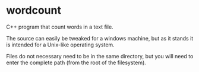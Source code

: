 wordcount
=========

C++ program that count words in a text file.

The source can easily be tweaked for a windows machine, but as it stands it is intended for a Unix-like operating system.

Files do not necessary need to be in the same directory, but you will need to enter the complete path (from the root of the filesystem).
